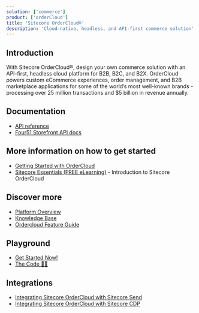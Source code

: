 ```yaml
---
solution: ['commerce']
product: ['orderCloud']
title: 'Sitecore OrderCloud®'
description: 'Cloud-native, headless, and API-first commerce solution'
---
```


<Promo
  title="Vercel Next.js conference"
  description="Replay the Next.js Conf and watch Pieter Brinkman, VP Technical Marketing, showing you how to use Next.js Commerce and Sitecore OrderCloud to build a B2C storefront in 5 minutes."
  imageSource="https://sitecorecontenthub.stylelabs.cloud/api/public/content/6752888275b443cca0fc5934e19e0649?v=ec9593ee"
  linkText="Watch now!"
  linkHref="https://youtu.be/ati9lB4n_2o" isImageLeft={false}
/>

## Introduction

With Sitecore OrderCloud®, design your own commerce solution with an API-first, headless cloud platform for B2B, B2C, and B2X. OrderCloud powers custom eCommerce experiences, order management, and B2B marketplace applications for some of the world’s most well-known brands - processing over 25 million transactions and $5 billion in revenue annually.

<CtaCard description="Use the Next.js Commerce StarterKit and integrate it with OrderCloud for free" href="https://ordercloud.io/knowledge-base/vercel-integration" linkText="Read more" title="Get Started with Sitecore OrderCloud and Next.js" link2href="https://ordercloud.vercel.store/" link2Text="Demo" />

## Documentation

- [API reference](https://ordercloud.io/api-reference)
- [Four51 Storefront API docs](https://four51.github.io/#/api)

## More information on how to get started

- [Getting Started with OrderCloud](https://ordercloud.io/learn/getting-started/welcome-to-ordercloud)
- [Sitecore Essentials (FREE eLearning)](https://learning.sitecore.com/pathway/sitecore-essentials) - Introduction to Sitecore OrderCloud

## Discover more

- [Platform Overview](https://ordercloud.io/discover/platform-overview)
- [Knowledge Base](https://ordercloud.io/knowledge-base)
- [Ordercloud Feature Guide](https://www.sitecore.com/resources/index/guide/ordercloud-feature-guide)

## Playground

- [Get Started Now!](https://ordercloud.io/learn/getting-started/welcome-to-ordercloud)
- [The Code 👩‍💻](https://github.com/ordercloud-api)

## Integrations

- [Integrating Sitecore OrderCloud with Sitecore Send](/learn/integrations/send-oc)
- [Integrating Sitecore OrderCloud with Sitecore CDP](/learn/integrations/oc-cdp)

<VideoPromo youTubeId="3bHgafJShGM" title="OrderCloud + Next.js" description="See how easy it is to setup an instance of Next.js Commerce powered by Sitecore OrderCloud. Rob will walk you through starting from a blank project, all the way to having a complete development environment with working CI/CD pipeline pushing changes out to Vercel.
" />
